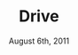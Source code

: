 ---
layout: post
title: "Drive"
date: August 6th, 2011
score: 4
category: 
- movie
- Drama
- Action
- Thriller
- Crime
actors: 
- Ryan Gosling
- Carey Mulligan
- Christina Hendricks
actorsImages: 
- http://image.tmdb.org/t/p/w300/5rOcicCrTCWye0O2S3dnbnWaCr1.jpg
- http://image.tmdb.org/t/p/w300/w0cGCBWZhmc1eXYcnXWpYpR4xLW.jpg
- http://image.tmdb.org/t/p/w300/4pAtKssXy84DzJOgl5155KJNS5z.jpg
overview: A mysterious Hollywood stuntman who moonlights as a getaway driver seems to be trying to escape his shady past as he falls for his neighbor - whose husband is in prison and who's looking after her child alone. Meanwhile, his garage mechanic boss is trying to set up a race team using gangland money, which implicates our driver as he is to be used as the race team's main driver. Our hero gets more than he bargained for when he meets the man who is married to the woman he loves.
poster: http://image.tmdb.org/t/p/w500/fsnaaNQ4RmZwgRv6qfT7NIi41Sj.jpg/
backdrop: http://image.tmdb.org/t/p/original/ekLAySalu0CGoGogPWY0BG6uAul.jpg
---